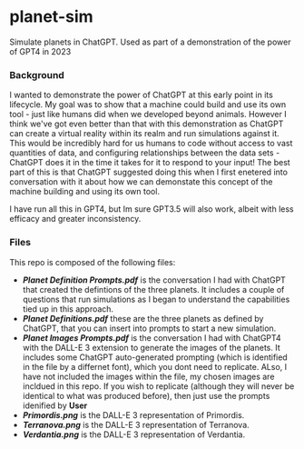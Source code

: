 # planet-sim
Simulate planets in ChatGPT.  Used as part of a demonstration of the power of GPT4 in 2023

### Background
I wanted to demonstrate the power of ChatGPT at this early point in its lifecycle.  My goal was to show that a machine could build and use its own tool - just like humans did when we developed beyond animals.  However I think we've got even better than that with this demonstration as ChatGPT can create a virtual reality within its realm and run simulations against it.  This would be incredibly hard for us humans to code without access to vast quantities of data, and configuring relationships between the data sets - ChatGPT does it in the time it takes for it to respond to your input!  The best part of this is that ChatGPT suggested doing this when I first enetered into conversation with it about how we can demonstate this concept of the machine building and using its own tool.

I have run all this in GPT4, but Im sure GPT3.5 will also work, albeit with less efficacy and greater inconsistency.

### Files
This repo is composed of the following files:

-  ***Planet Definition Prompts.pdf*** is the conversation I had with ChatGPT that created the defintions of the three planets.  It includes a couple of questions that run simulations as I began to understand the capabilities tied up in this approach.
-  ***Planet Definitions.pdf*** these are the three planets as defined by ChatGPT, that you can insert into prompts to start a new simulation.
-  ***Planet Images Prompts.pdf*** is the conversation I had with ChatGPT4 with the DALL-E 3 extension to generate the images of the planets.  It includes some ChatGPT auto-generated prompting (which is identified in the file by a differnet font), which you dont need to replicate.  ALso, I have not included the images within the file, my chosen images are incldued in this repo.  If you wish to replicate (although they will never be identical to what was produced before), then just use the prompts idenified by **User**
-  ***Primordis.png*** is the DALL-E 3 representation of Primordis.
-  ***Terranova.png*** is the DALL-E 3 representation of Terranova.
-  ***Verdantia.png*** is the DALL-E 3 representation of Verdantia.
